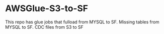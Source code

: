 # AWSGlue-S3-to-SF
This repo has glue jobs that fulload from MYSQL to SF. Missing tables from MYSQL to SF. CDC files from S3 to SF
